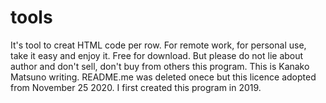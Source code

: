# tools
It's tool to creat HTML code per row.
For remote work, for personal use, take it easy and enjoy it.
Free for download. But please do not lie about author and don't sell, don't buy from others this program.
This is Kanako Matsuno writing.
README.me was deleted onece but this licence adopted from November 25 2020.
I first created this program in 2019.
